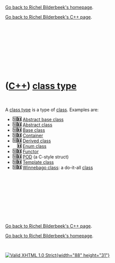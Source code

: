 [Go back to Richel Bilderbeek's homepage](index.htm).

[Go back to Richel Bilderbeek's C++ page](Cpp.htm).

 

 

 

 

 

([C++](Cpp.htm)) [class type](CppClassType.htm)
===============================================

 

A [class type](CppClassType.htm) is a type of [class](CppClass.htm).
Examples are:

-   ![C++98](PicCpp98.png)![C++11](PicCpp11.png) [Abstract base
    class](CppAbstractBaseClass.htm)
-   ![C++98](PicCpp98.png)![C++11](PicCpp11.png) [Abstract
    class](CppAbstractClass.htm)
-   ![C++98](PicCpp98.png)![C++11](PicCpp11.png) [Base
    class](CppBaseClass.htm)
-   ![C++98](PicCpp98.png)![C++11](PicCpp11.png)
    [Container](CppContainer.htm)
-   ![C++98](PicCpp98.png)![C++11](PicCpp11.png) [Derived
    class](CppDerivedClass.htm)
-   ![ ](PicSpacer.png)![C++11](PicCpp11.png) [Enum
    class](CppEnumClass.htm)
-   ![C++98](PicCpp98.png)![C++11](PicCpp11.png)
    [Functor](CppFunctor.htm)
-   ![C++98](PicCpp98.png)![C++11](PicCpp11.png) [POD](CppPod.htm) (a
    C-style struct)
-   ![C++98](PicCpp98.png)![C++11](PicCpp11.png) [Template
    class](CppTemplateClass.htm)
-   ![C++98](PicCpp98.png)![C++11](PicCpp11.png) [Winnebago
    class](CppWinnebagoClass.htm): a do-it-all [class](CppClass.htm)

 

 

 

 

 

[Go back to Richel Bilderbeek's C++ page](Cpp.htm).

[Go back to Richel Bilderbeek's homepage](index.htm).

 

[![Valid XHTML 1.0 Strict](valid-xhtml10.png){width="88"
height="31"}](http://validator.w3.org/check?uri=referer)
